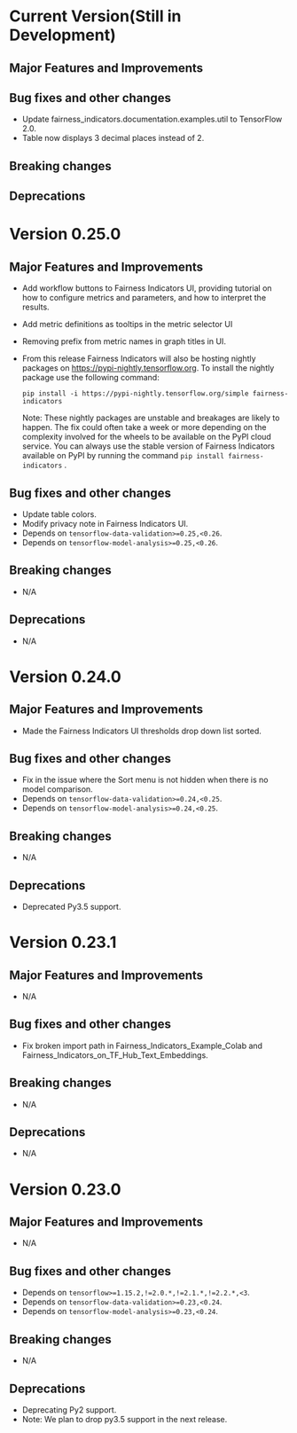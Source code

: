 <!-- mdlint off(HEADERS_TOO_MANY_H1) -->

# Current Version(Still in Development)

## Major Features and Improvements

## Bug fixes and other changes

*   Update fairness_indicators.documentation.examples.util to TensorFlow 2.0.
*   Table now displays 3 decimal places instead of 2.

## Breaking changes

## Deprecations

# Version 0.25.0

## Major Features and Improvements

*   Add workflow buttons to Fairness Indicators UI, providing tutorial on how to
    configure metrics and parameters, and how to interpret the results.
*   Add metric definitions as tooltips in the metric selector UI
*   Removing prefix from metric names in graph titles in UI.
*   From this release Fairness Indicators will also be hosting nightly packages
    on https://pypi-nightly.tensorflow.org. To install the nightly package use
    the following command:

    ```
    pip install -i https://pypi-nightly.tensorflow.org/simple fairness-indicators
    ```

    Note: These nightly packages are unstable and breakages are likely to
    happen. The fix could often take a week or more depending on the complexity
    involved for the wheels to be available on the PyPI cloud service. You can
    always use the stable version of Fairness Indicators available on PyPI by
    running the command `pip install fairness-indicators` .

## Bug fixes and other changes

*   Update table colors.
*   Modify privacy note in Fairness Indicators UI.
*   Depends on `tensorflow-data-validation>=0.25,<0.26`.
*   Depends on `tensorflow-model-analysis>=0.25,<0.26`.

## Breaking changes

* N/A

## Deprecations

* N/A

# Version 0.24.0

## Major Features and Improvements

*   Made the Fairness Indicators UI thresholds drop down list sorted.

## Bug fixes and other changes

*   Fix in the issue where the Sort menu is not hidden when there is no model
    comparison.
*   Depends on `tensorflow-data-validation>=0.24,<0.25`.
*   Depends on `tensorflow-model-analysis>=0.24,<0.25`.

## Breaking changes

* N/A

## Deprecations

*   Deprecated Py3.5 support.

# Version 0.23.1

## Major Features and Improvements

* N/A

## Bug fixes and other changes

*  Fix broken import path in Fairness_Indicators_Example_Colab and Fairness_Indicators_on_TF_Hub_Text_Embeddings.

## Breaking changes

* N/A

## Deprecations

* N/A

# Version 0.23.0

## Major Features and Improvements

* N/A

## Bug fixes and other changes

*  Depends on `tensorflow>=1.15.2,!=2.0.*,!=2.1.*,!=2.2.*,<3`.
*  Depends on `tensorflow-data-validation>=0.23,<0.24`.
*  Depends on `tensorflow-model-analysis>=0.23,<0.24`.

## Breaking changes

* N/A

## Deprecations

*  Deprecating Py2 support.
*  Note: We plan to drop py3.5 support in the next release.
